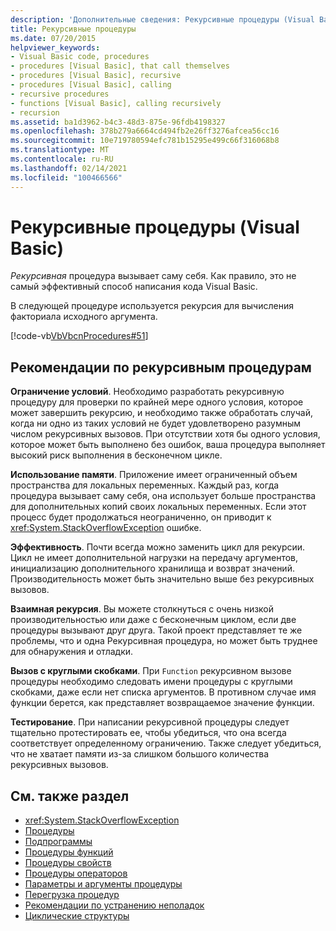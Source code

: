 ```yaml
---
description: 'Дополнительные сведения: Рекурсивные процедуры (Visual Basic)'
title: Рекурсивные процедуры
ms.date: 07/20/2015
helpviewer_keywords:
- Visual Basic code, procedures
- procedures [Visual Basic], that call themselves
- procedures [Visual Basic], recursive
- procedures [Visual Basic], calling
- recursive procedures
- functions [Visual Basic], calling recursively
- recursion
ms.assetid: ba1d3962-b4c3-48d3-875e-96fdb4198327
ms.openlocfilehash: 378b279a6664cd494fb2e26ff3276afcea56cc16
ms.sourcegitcommit: 10e719780594efc781b15295e499c66f316068b8
ms.translationtype: MT
ms.contentlocale: ru-RU
ms.lasthandoff: 02/14/2021
ms.locfileid: "100466566"
---
```

# <a name="recursive-procedures-visual-basic"></a>Рекурсивные процедуры (Visual Basic)

*Рекурсивная* процедура вызывает саму себя. Как правило, это не самый эффективный способ написания кода Visual Basic.  
  
 В следующей процедуре используется рекурсия для вычисления факториала исходного аргумента.  
  
 [!code-vb[VbVbcnProcedures#51](~/samples/snippets/visualbasic/VS_Snippets_VBCSharp/VbVbcnProcedures/VB/Class1.vb#51)]  
  
## <a name="considerations-with-recursive-procedures"></a>Рекомендации по рекурсивным процедурам

 **Ограничение условий**. Необходимо разработать рекурсивную процедуру для проверки по крайней мере одного условия, которое может завершить рекурсию, и необходимо также обработать случай, когда ни одно из таких условий не будет удовлетворено разумным числом рекурсивных вызовов. При отсутствии хотя бы одного условия, которое может быть выполнено без ошибок, ваша процедура выполняет высокий риск выполнения в бесконечном цикле.

 **Использование памяти**. Приложение имеет ограниченный объем пространства для локальных переменных. Каждый раз, когда процедура вызывает саму себя, она использует больше пространства для дополнительных копий своих локальных переменных. Если этот процесс будет продолжаться неограниченно, он приводит к <xref:System.StackOverflowException> ошибке.

 **Эффективность**. Почти всегда можно заменить цикл для рекурсии. Цикл не имеет дополнительной нагрузки на передачу аргументов, инициализацию дополнительного хранилища и возврат значений. Производительность может быть значительно выше без рекурсивных вызовов.

 **Взаимная рекурсия**. Вы можете столкнуться с очень низкой производительностью или даже с бесконечным циклом, если две процедуры вызывают друг друга. Такой проект представляет те же проблемы, что и одна Рекурсивная процедура, но может быть труднее для обнаружения и отладки.

 **Вызов с круглыми скобками**. При `Function` рекурсивном вызове процедуры необходимо следовать имени процедуры с круглыми скобками, даже если нет списка аргументов. В противном случае имя функции берется, как представляет возвращаемое значение функции.

 **Тестирование**. При написании рекурсивной процедуры следует тщательно протестировать ее, чтобы убедиться, что она всегда соответствует определенному ограничению. Также следует убедиться, что не хватает памяти из-за слишком большого количества рекурсивных вызовов.

## <a name="see-also"></a>См. также раздел

- <xref:System.StackOverflowException>
- [Процедуры](index.md)
- [Подпрограммы](sub-procedures.md)
- [Процедуры функций](function-procedures.md)
- [Процедуры свойств](property-procedures.md)
- [Процедуры операторов](operator-procedures.md)
- [Параметры и аргументы процедуры](procedure-parameters-and-arguments.md)
- [Перегрузка процедур](procedure-overloading.md)
- [Рекомендации по устранению неполадок](troubleshooting-procedures.md)
- [Циклические структуры](../control-flow/loop-structures.md)
